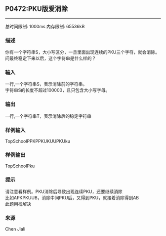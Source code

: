 ## P0472:PKU版爱消除

------

总时间限制: 1000ms 内存限制: 65536kB

### 描述

你有⼀个字符串S，⼤小写区分，⼀旦⾥⾯出现连续的PKU三个字符，就会消除。问最终稳定下来以后，这个字符串是什么样的？

### 输入

⼀⾏,⼀个字符串S，表⽰消除前的字符串。  
字符串S的⻓度不超过100000，且只包含⼤小写字⺟。

### 输出

⼀⾏,⼀个字符串T，表⽰消除后的稳定字符串

### 样例输入

TopSchoolPPKPPKUKUUPKUku

### 样例输出

TopSchoolPku

### 提示

请注意看样例。PKU消除后导致出现连续PKU，还要继续消除  
比如APKPKUUB，消除中间PKU后，又得到PKU，就接着消除得到AB  
此题用栈解决

### 来源

Chen Jiali
